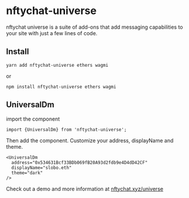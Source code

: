 # nftychat-universe
nftychat universe is a suite of add-ons that add messaging
capabilities to your site with just a few lines of code.

## Install
```
yarn add nftychat-universe ethers wagmi
```
or
```
npm install nftychat-universe ethers wagmi
```

## UniversalDm
import the component
```
import {UniversalDm} from 'nftychat-universe';
```

Then add the component. Customize your address, displayName and theme.
```
<UniversalDm
  address="0x534631Bcf33BDb069fB20A93d2fdb9e4D4dD42CF"
  displayName="slobo.eth"
  theme="dark"
/>
```

Check out a demo and more information at [nftychat.xyz/universe](https://nftychat.xyz/universe)

